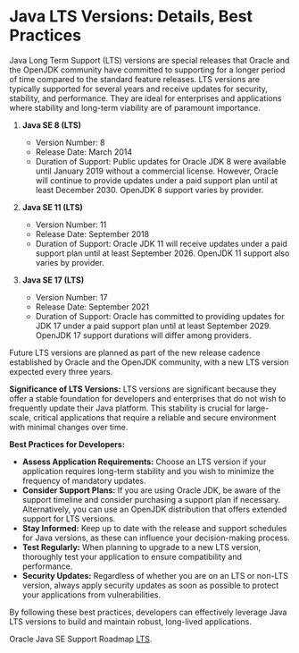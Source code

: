 # Java LTS Versions: Details, Best Practices
Java Long Term Support (LTS) versions are special releases that Oracle and the OpenJDK community have committed to supporting for a longer period of time compared to the standard feature releases. LTS versions are typically supported for several years and receive updates for security, stability, and performance. They are ideal for enterprises and applications where stability and long-term viability are of paramount importance.

1. **Java SE 8 (LTS)**
   - Version Number: 8
   - Release Date: March 2014
   - Duration of Support: Public updates for Oracle JDK 8 were available until January 2019 without a commercial license. However, Oracle will continue to provide updates under a paid support plan until at least December 2030. OpenJDK 8 support varies by provider.

2. **Java SE 11 (LTS)**
   - Version Number: 11
   - Release Date: September 2018
   - Duration of Support: Oracle JDK 11 will receive updates under a paid support plan until at least September 2026. OpenJDK 11 support also varies by provider.

3. **Java SE 17 (LTS)**
   - Version Number: 17
   - Release Date: September 2021
   - Duration of Support: Oracle has committed to providing updates for JDK 17 under a paid support plan until at least September 2029. OpenJDK 17 support durations will differ among providers.

Future LTS versions are planned as part of the new release cadence established by Oracle and the OpenJDK community, with a new LTS version expected every three years.

**Significance of LTS Versions:**
LTS versions are significant because they offer a stable foundation for developers and enterprises that do not wish to frequently update their Java platform. This stability is crucial for large-scale, critical applications that require a reliable and secure environment with minimal changes over time.

**Best Practices for Developers:**
- **Assess Application Requirements:** Choose an LTS version if your application requires long-term stability and you wish to minimize the frequency of mandatory updates.
- **Consider Support Plans:** If you are using Oracle JDK, be aware of the support timeline and consider purchasing a support plan if necessary. Alternatively, you can use an OpenJDK distribution that offers extended support for LTS versions.
- **Stay Informed:** Keep up to date with the release and support schedules for Java versions, as these can influence your decision-making process.
- **Test Regularly:** When planning to upgrade to a new LTS version, thoroughly test your application to ensure compatibility and performance.
- **Security Updates:** Regardless of whether you are on an LTS or non-LTS version, always apply security updates as soon as possible to protect your applications from vulnerabilities.

By following these best practices, developers can effectively leverage Java LTS versions to build and maintain robust, long-lived applications.

Oracle Java SE Support Roadmap [LTS](https://www.oracle.com/java/technologies/java-se-support-roadmap.html).
